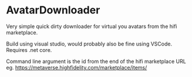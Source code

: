 # AvatarDownloader

Very simple quick dirty downloader for virtual you avatars from the hifi marketplace.

Build using visual studio, would probably also be fine using VSCode. Requires .net core.

Command line argument is the id from the end of the hifi marketplace URL eg. https://metaverse.highfidelity.com/marketplace/items/<this bit>
